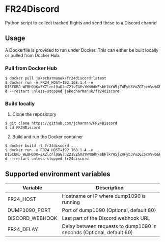 # FR24Discord

Python script to collect tracked flights and send these to a Discord channel

## Usage

A Dockerfile is provided to run under Docker. This can either be built locally or pulled from Docker Hub.

### Pull from Docker Hub

```
$ docker pull jakecharmanuk/fr24discord:latest
$ docker run -e FR24_HOST=192.168.1.4 -e DISCORD_WEBHOOK=ZXZlcnl0aGluZ21vZGVsYWN0dWFsbHlkYW5jZWFyb3VuZGZpcmVwbGFjZXNjcmVlbm0-d --restart unless-stopped jakecharmanuk/fr24discord
```

### Build locally

1. Clone the reposiotory
```
$ git clone https://github.com/jcharman/FR24Discord
$ cd FR24Discord
```

2. Build and run the Docker container
```
$ docker build -t fr24discord .
$ docker run -e FR24_HOST=192.168.1.4 -e DISCORD_WEBHOOK=ZXZlcnl0aGluZ21vZGVsYWN0dWFsbHlkYW5jZWFyb3VuZGZpcmVwbGFjZXNjcmVlbm0-d --restart unless-stopped fr24discord 
```

## Supported environment variables

| Variable | Description
|---|---|
| FR24_HOST | Hostname or IP where dump1090 is running |
| DUMP1090_PORT | Port of dump1090 (Optional, default 80) |
| DISCORD_WEBHOOK | Last part of the Discord webhook URL |
| FR24_DELAY | Delay between requests to dump1090 in seconds (Optional, default 60)
